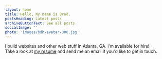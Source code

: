 ```yaml
---
layout: home
title: Hello, my name is Brad.
postsHeading: Latest posts
archiveButtonText: See all posts
socialImage: ''
photo: 'images/bdh-avatar-300.jpg'
---
```


I build websites and other web stuff in Atlanta, GA.
I'm available for hire! Take a look at [my resume](http://hirebrad.com) and send me an email if you'd like to get in touch.
